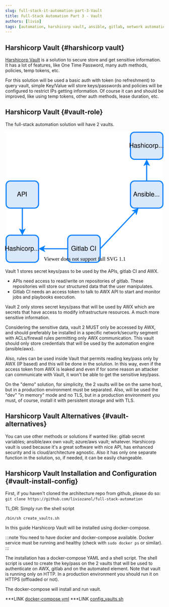 ```yaml
---
slug: full-stack-it-automation-part-3-Vault
title: Full-Stack Automation Part 3 - Vault
authors: [livio]
tags: [automation, harshicorp vault, ansible, gitlab, network automation]
---
```


## Harshicorp Vault {#harshicorp vault}

[Harshicorp Vault](https://www.vaultproject.io/) is a solution to secure store and get sensitive information. It has a lot of features, like One Time Password, many auth methods, policies, temp tokens, etc.

For this solution will be used a basic auth with token (no refreshment) to query vault, simple Key/Value will store keys/passwords and policies will be configured to restrict IPs getting information. Of course it can and should be improved, like using temp tokens, other auth methods, lease duration, etc.

<!--truncate-->

## Harshicorp Vault {#vault-role}

The full-stack automation solution will have 2 vaults.

![Vault role on architecture](./img/vault_arch.svg)

Vault 1 stores secret keys/pass to be used by the APIs, gitlab CI and AWX. 
- APIs need access to read/write on repositories of gitlab. These repositories will store our structured data that the user manipulates.
- Gitlab CI needs an access token to talk to AWX API to start and monitor jobs and playbooks execution.

Vault 2 only stores secret keys/pass that will be used by AWX which are secrets that have access to modify infrastructure resources. A much more sensitive information.

Considering the sensitive data, vault 2 MUST only be accessed by AWX, and should preferably be installed in a specific network/security segment with ACLs/firewall rules permitting only AWX communication. This vault should only store credentials that will be used by the automation engine (ansible/awx).

Also, rules can be used inside Vault that permits reading key/pass only by AWX (IP based) and this will be done in the solution. In this way, even if the access token from AWX is leaked and even if for some reason an attacker can communicate with Vault, it won't be able to get the sensitive key/pass.

On the "demo" solution, for simplicity, the 2 vaults will be on the same host, but in a production environment must be separated. Also, will be used the "dev" "in memory" mode and no TLS, but in a production environment you must, of course, install it with persistent storage and with TLS.


## Harshicorp Vault Alternatives {#vault-alternatives}

You can use other methods or solutions if wanted like: gitlab secret variables; ansible/awx own vault; azure/aws vault; whatever. Harshicorp vault is used because it's a great software with nice API, has enhanced security and is cloud/architecture agnostic. Also it has only one separate function in the solution, so, if needed, it can be easily changeable.




## Harshicorp Vault Installation and Configuration {#vault-install-config}

First, if you haven't cloned the architecture repo from github, please do so: ```git clone https://github.com/liviozanol/full-stack-automation```

TL;DR: Simply run the shell script
```
/bin/sh create_vaults.sh
```

In this guide Harshicorp Vault will be installed using docker-compose.

:::note
You need to have docker and docker-compose available. Docker service must be running and healthy (check with ```sudo docker ps``` or similar).
:::

The installation has a docker-compose YAML and a shell script. The shell script is used to create the key/pass on the 2 vaults that will be used to authenticate on AWX, gitlab and on the automated element. Note that vault is running only on HTTP. In a production environment you should run it on HTTPS (offloaded or not).

The docker-compose will install and run vault.

***LINK [docker-compose.yml](LINK)
***LINK [config_vaults.sh](LINK)